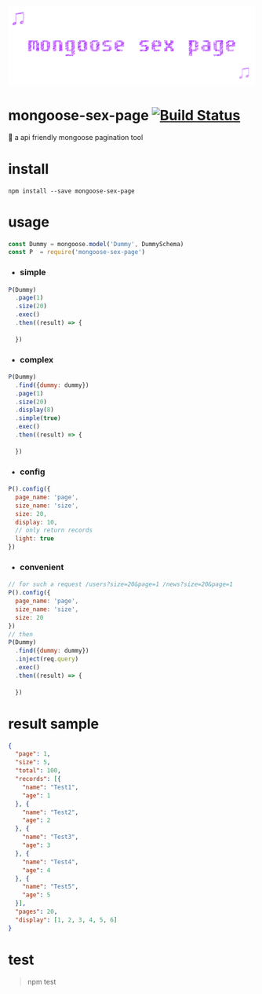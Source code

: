 # ﻿![mongoose-sex-page](art/logo.gif)

# mongoose-sex-page [![Build Status](https://img.shields.io/travis/dtboy1995/mongoose-sex-page/master.svg)](https://travis-ci.org/dtboy1995/mongoose-sex-page)

:sunrise: a api friendly mongoose pagination tool

# install
```
npm install --save mongoose-sex-page
```

# usage

```javascript
const Dummy = mongoose.model('Dummy', DummySchema)
const P  = require('mongoose-sex-page')
```

- ### simple

```javascript
P(Dummy)
  .page(1)
  .size(20)
  .exec()
  .then((result) => {

  })
```

- ### complex

```javascript
P(Dummy)
  .find({dummy: dummy})
  .page(1)
  .size(20)
  .display(8)
  .simple(true)
  .exec()
  .then((result) => {

  })
```

- ### config

```javascript
P().config({
  page_name: 'page',
  size_name: 'size',
  size: 20,
  display: 10,
  // only return records
  light: true
})
```

- ### convenient

```javascript
// for such a request /users?size=20&page=1 /news?size=20&page=1
P().config({
  page_name: 'page',
  size_name: 'size',
  size: 20
})
// then
P(Dummy)
  .find({dummy: dummy})
  .inject(req.query)
  .exec()
  .then((result) => {

  })
```

# result sample
``` json
{
  "page": 1,
  "size": 5,
  "total": 100,
  "records": [{
    "name": "Test1",
    "age": 1
  }, {
    "name": "Test2",
    "age": 2
  }, {
    "name": "Test3",
    "age": 3
  }, {
    "name": "Test4",
    "age": 4
  }, {
    "name": "Test5",
    "age": 5
  }],
  "pages": 20,
  "display": [1, 2, 3, 4, 5, 6]
}
```

# test
> npm test

